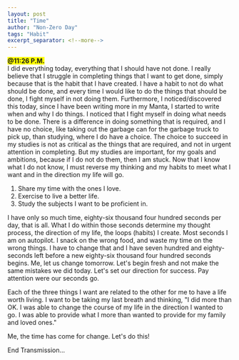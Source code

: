 ```yaml
---
layout: post
title: "Time"
author: "Non-Zero Day"
tags: "Habit"
excerpt_separator: <!--more-->
---
```

<span style="background-color: yellow;font-weight: bold;">@11:26 P.M.</span><br />
I did everything today, everything that I should have not<!--more--> done. I really believe that I struggle in completing things that I want to get done, simply because that is the habit that I have created. I have a habit to not do what should be done, and every time I would like to do the things that should be done, I fight myself in not doing them. Furthermore, I noticed/discovered this today, since I have been writing more in my Manta, I started to write when and why I do things. I noticed that I fight myself in doing what needs to be done. There is a difference in doing something that is required, and I have no choice, like taking out the garbage can for the garbage truck to pick up, than studying, where I do have a choice. The choice to succeed in my studies is not as critical as the things that are required, and not in urgent attention in completing. But my studies are important, for my goals and ambitions, because if I do not do them, then I am stuck. Now that I know what I do not know, I must reverse my thinking and my habits to meet what I want and in the direction my life will go.

1. Share my time with the ones I love.
2. Exercise to live a better life.
3. Study the subjects I want to be proficient in.

I have only so much time, eighty-six thousand four hundred seconds per day, that is all. What I do within those seconds determine my thought process, the direction of my life, the loops (habits) I create. Most seconds I am on autopilot. I snack on the wrong food, and waste my time on the wrong things. I have to change that and I have seven hundred and eighty-seconds left before a new eighty-six thousand four hundred seconds begins. Me, let us change tomorrow. Let's begin fresh and not make the same mistakes we did today. Let's set our direction for success. Pay attention were our seconds go.

Each of the three things I want are related to the other for me to have a life worth living. I want to be taking my last breath and thinking, "I did more than OK. I was able to change the course of my life in the direction I wanted to go. I was able to provide what I more than wanted to provide for my family and loved ones."

Me, the time has come for change. Let's do this! 

End Transmission...
